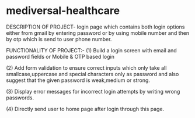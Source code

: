 # mediversal-healthcare
DESCRIPTION OF PROJECT- login page which contains both login options either from gmail by entering password or by using mobile number and then by otp which is send to user phone number.

FUNCTIONALITY OF PROJECT:-
(1) Build a login screen with email and password fields or Mobile & OTP based login 

(2) Add form validation to ensure correct inputs which only take all smallcase,uppercase and special characters only as password and also suggest that the given password is weak,medium or strong.

(3) Display error messages for incorrect login attempts by writing wrong passwords.

(4) Directly send user to home page after login through this page.
